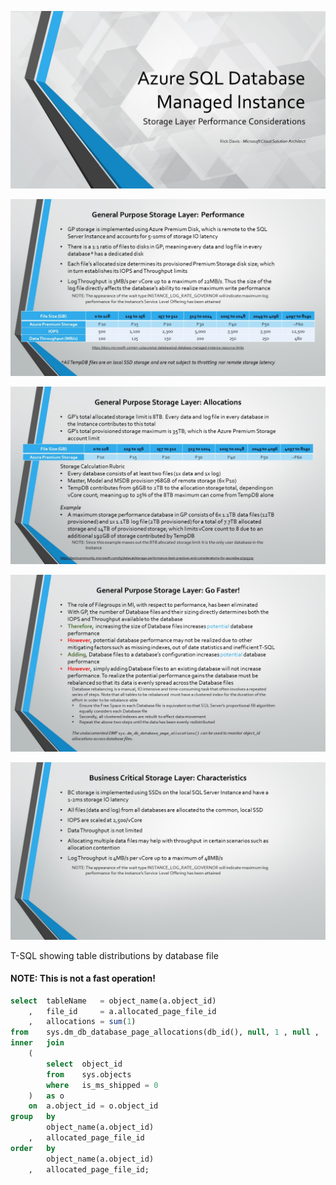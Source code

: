 ![](Slides/Slide1.JPG?raw=true)

![](Slides/Slide2.JPG?raw=true)

![](Slides/Slide3.JPG?raw=true)

![](Slides/Slide4.JPG?raw=true)

![](Slides/Slide5.JPG?raw=true)

T-SQL showing table distributions by database file
#### NOTE: This is not a fast operation!
``` sql
select  tableName   = object_name(a.object_id)
    ,   file_id     = a.allocated_page_file_id
    ,   allocations = sum(1)
from    sys.dm_db_database_page_allocations(db_id(), null, 1 , null , 'limited') as a
inner   join
    (
        select  object_id 
        from    sys.objects
        where   is_ms_shipped = 0
    )   as o
    on  a.object_id = o.object_id
group   by
        object_name(a.object_id)
    ,   allocated_page_file_id
order   by
        object_name(a.object_id)
    ,   allocated_page_file_id;
```
